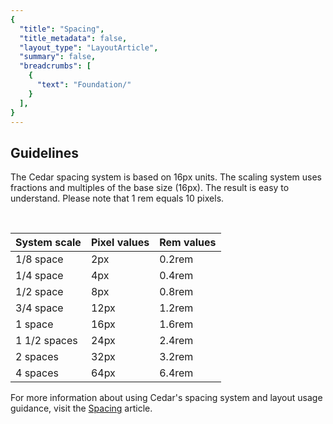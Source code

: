 ```yaml
---
{
  "title": "Spacing",
  "title_metadata": false,
  "layout_type": "LayoutArticle",
  "summary": false,
  "breadcrumbs": [
    {
      "text": "Foundation/"
    }
  ],
}
---
```


<cdr-doc-table-of-contents-shell parentSelector='h2' childSelector='h3'>

## Guidelines


The Cedar spacing system is based on 16px units. The scaling system uses fractions and multiples of the base size (16px). The result is easy to understand. Please note that 1 rem equals 10 pixels.

<br>

| System scale        | Pixel values        | Rem values        |
| :------------------ | :------------------ | :---------------- |
| 1/8 space           | 2px                 | 0.2rem            |
| 1/4 space           | 4px                 | 0.4rem            |
| 1/2 space           | 8px                 | 0.8rem            |
| 3/4 space           | 12px                | 1.2rem            |
| 1 space             | 16px                | 1.6rem            |
| 1  1/2  spaces      | 24px                | 2.4rem            |
| 2 spaces            | 32px                | 3.2rem            |
| 4 spaces            | 64px                | 6.4rem            |

For more information about using Cedar's spacing system and layout usage guidance, visit the [Spacing](../../layout/spacing) article.

</cdr-doc-table-of-contents-shell>
